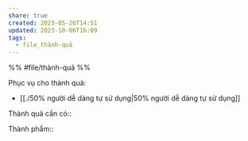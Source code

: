 ```yaml
---
share: true
created: 2023-05-26T14:51
updated: 2023-10-06T16:09
tags:
  - file_thành-quả
---
```


%%
#file/thành-quả
%%

Phục vụ cho thành quả:
- [[./50% người dễ dàng tự sử dụng|50% người dễ dàng tự sử dụng]]

Thành quả cần có:: 

Thành phẩm::

